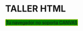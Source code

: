 <html>
<head>
<meta charset="UTF-8">
<title>CANVAS</title>
<style>
#miCanvas{	border:dotted 2px yellow;
				background:green;	}
</style>
<script>
window.onload = function(){
	var canvas = document.getElementById("miCanvas");
	if(canvas && canvas.getContext){
		var ctx = canvas.getContext("2d");
		if(ctx){

			//Degrade Fondo
			var gradiente = ctx.createLinearGradient(0,0,0,canvas.height);
			gradiente.addColorStop(0.3, "red");
			gradiente.addColorStop(0.5, "White");
			gradiente.addColorStop(0.7, "blue");
			
			ctx.fillStyle = gradiente;
			ctx.fillRect(0,0,canvas.width,canvas.height);
			//Insertar Imagen
			var imagen = new Image();
			function procesaImagen(){
				ctx.drawImage(imagen,200,200,800,400);
			}
			imagen.src = "moto.jpg";
			imagen.onload = function(e){
				procesaImagen();
			}


			//Descripcion de lineas
			ctx.lineWidth = 24;
			ctx.strokeStyle = "black";
			///Linea Vertical E
			ctx.beginPath();
			ctx.lineTo(50,50);
			ctx.lineTo(50,150);
			ctx.stroke();
			//Primea linea E
			ctx.lineCap = "round";
			ctx.moveTo(50,50);
			ctx.lineTo(120,50);
			ctx.stroke();
			//Segunda linea E
			ctx.lineCap = "round";
			ctx.moveTo(50,100);
			ctx.lineTo(120,100);
			ctx.stroke();
			//Tercera linea E	
			ctx.lineCap = "round";
			ctx.moveTo(50,150);
			ctx.lineTo(120,150);
			ctx.stroke();
			//Linea Vertical I
			ctx.beginPath();
			ctx.lineTo(170,50);
			ctx.lineTo(170,150);
			ctx.stroke();
			//Linea Vertical D
			ctx.beginPath();
			ctx.lineTo(220,50);
			ctx.lineTo(220,150);
			ctx.stroke();
			//Primea linea D
			ctx.lineCap = "round";
			ctx.moveTo(220,50);
			ctx.lineTo(270,60);
			ctx.stroke();
			//Segunda linea D
			ctx.lineCap = "round";
			ctx.moveTo(220,150);
			ctx.lineTo(270,140);
			ctx.stroke();
			//Tercera linea D
			ctx.lineCap = "round";
			ctx.moveTo(270,60);
			ctx.lineTo(290,80);
			ctx.stroke();
			//Cuarta linea D
			ctx.lineCap = "round";
			ctx.moveTo(270,140);
			ctx.lineTo(290,130);
			ctx.stroke();
			//2DA Linea Vertical D
			ctx.lineTo(290,80);
			ctx.lineTo(290,130);
			ctx.stroke();
			//Linea Vertical E
			ctx.beginPath();
			ctx.lineTo(340,50);
			ctx.lineTo(340,150);
			ctx.stroke();
			//Primea linea E
			ctx.lineCap = "round";
			ctx.moveTo(340,50);
			ctx.lineTo(410,50);
			ctx.stroke();
			//Segunda linea E
			ctx.lineCap = "round";
			ctx.moveTo(340,100);
			ctx.lineTo(410,100);
			ctx.stroke();
			//Tercera linea E	
			ctx.lineCap = "round";
			ctx.moveTo(340,150);
			ctx.lineTo(410,150);
			ctx.stroke();
			//1era Linea Vertical R
			ctx.beginPath();
			ctx.lineTo(460,50);
			ctx.lineTo(460,150);
			ctx.stroke();
			//Primea linea R
			ctx.lineCap = "round";
			ctx.moveTo(460,50);
			ctx.lineTo(510,50);
			ctx.stroke();
			//Segunda linea R
			ctx.lineCap = "round";
			ctx.moveTo(460,100);
			ctx.lineTo(510,100);
			ctx.stroke();
			//2da Linea Vertical R
			ctx.lineTo(510,50);
			ctx.lineTo(510,100);
			ctx.stroke();	
			//Tercera linea R
			ctx.lineCap = "round";
			ctx.moveTo(510,100);
			ctx.lineTo(520,110);
			ctx.stroke();
			//Cuarta linea R
			ctx.lineCap = "round";
			ctx.moveTo(520,110);
			ctx.lineTo(530,150);
			ctx.stroke();
			//Linea Vertical M
			ctx.beginPath();
			ctx.lineTo(620,50);
			ctx.lineTo(620,150);
			ctx.stroke();
			//Primea linea M
			ctx.lineCap = "round";
			ctx.moveTo(620,50);
			ctx.lineTo(655,90);
			ctx.stroke();
			//Segunda linea M
			ctx.lineCap = "round";
			ctx.moveTo(655,90);
			ctx.lineTo(690,50);
			ctx.stroke();
			//Linea Vertical M
			ctx.lineCap = "round";
			ctx.moveTo(695,50);
			ctx.lineTo(695,150);
			ctx.stroke();
			//1era Linea Vertical O
			ctx.beginPath();
			ctx.lineTo(745,50);
			ctx.lineTo(745,150);
			ctx.stroke();
			//Primea linea O
			ctx.lineCap = "round";
			ctx.moveTo(745,50);
			ctx.lineTo(800,50);
			ctx.stroke();
			//Segunda linea O	
			ctx.lineCap = "round";
			ctx.moveTo(745,150);
			ctx.lineTo(800,150);
			ctx.stroke();
			//2da Linea Vertical O
			ctx.beginPath();
			ctx.lineTo(800,50);
			ctx.lineTo(800,150);
			ctx.stroke();
			//1era Linea Vertical R
			ctx.beginPath();
			ctx.lineTo(850,50);
			ctx.lineTo(850,150);
			ctx.stroke();
			//Primea linea R
			ctx.lineCap = "round";
			ctx.moveTo(850,50);
			ctx.lineTo(900,50);
			ctx.stroke();
			//Segunda linea R
			ctx.lineCap = "round";
			ctx.moveTo(850,100);
			ctx.lineTo(900,100);
			ctx.stroke();
			//2da Linea Vertical R
			ctx.lineTo(900,50);
			ctx.lineTo(900,100);
			ctx.stroke();	
			//Tercera linea R
			ctx.lineCap = "round";
			ctx.moveTo(900,100);
			ctx.lineTo(910,110);
			ctx.stroke();
			//Cuarta linea R
			ctx.lineCap = "round";
			ctx.moveTo(910,110);
			ctx.lineTo(920,150);
			ctx.stroke();
			//1era Linea Vertical A
			ctx.beginPath();
			ctx.lineTo(970,50);
			ctx.lineTo(970,150);
			ctx.stroke();
			//Primea linea A
			ctx.lineCap = "round";
			ctx.moveTo(970,50);
			ctx.lineTo(1030,50);
			ctx.stroke();
			//Segunda linea A
			ctx.lineCap = "round";
			ctx.moveTo(970,100);
			ctx.lineTo(1030,100);
			ctx.stroke();
			//2da Linea Vertical A
			ctx.beginPath();
			ctx.lineTo(1030,50);
			ctx.lineTo(1030,150);
			ctx.stroke();
		} else {
			alert("Error al crear tu contexto");	
		}
	}
}
</script>
</head>
<body>
<h1>  TALLER HTML </h1>
<canvas id="miCanvas" width="1200px" height="650px">
Tu navegador no soporta CANVAS
</canvas>
</body>
</html>
